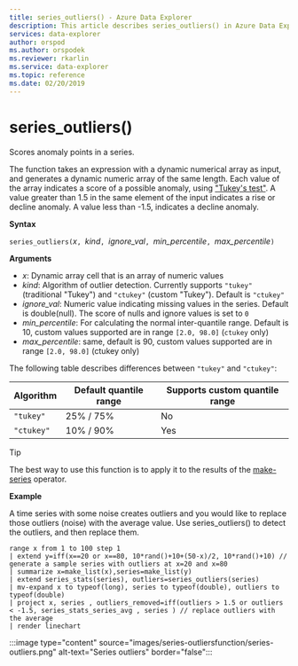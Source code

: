 ```yaml
---
title: series_outliers() - Azure Data Explorer
description: This article describes series_outliers() in Azure Data Explorer.
services: data-explorer
author: orspod
ms.author: orspodek
ms.reviewer: rkarlin
ms.service: data-explorer
ms.topic: reference
ms.date: 02/20/2019
---
```

# series_outliers()

Scores anomaly points in a series.

The function takes an expression with a dynamic numerical array as input, and generates a dynamic numeric array of the same length. Each value of the array indicates a score of a possible anomaly, using ["Tukey's test"](https://en.wikipedia.org/wiki/Outlier#Tukey.27s_test). A value greater than 1.5 in the same element of the input indicates a rise or decline anomaly. A value less than -1.5, indicates a decline anomaly.

**Syntax**

`series_outliers(`*x*`, `*kind*`, `*ignore_val*`, `*min_percentile*`, `*max_percentile*`)`

**Arguments**

* *x*: Dynamic array cell that is an array of numeric values
* *kind*: Algorithm of outlier detection. Currently supports `"tukey"` (traditional "Tukey") and  `"ctukey"` (custom "Tukey"). Default is `"ctukey"`
* *ignore_val*: Numeric value indicating missing values in the series. Default is double(null). The score of nulls and ignore values is set to `0`
* *min_percentile*: For calculating the normal inter-quantile range. Default is 10, custom values supported are in range `[2.0, 98.0]` (`ctukey` only)
* *max_percentile*: same, default is 90, custom values supported are in range `[2.0, 98.0]` (ctukey only)

The following table describes differences between `"tukey"` and `"ctukey"`:

| Algorithm | Default quantile range | Supports custom quantile range |
|-----------|----------------------- |--------------------------------|
| `"tukey"` | 25% / 75%              | No                             |
| `"ctukey"`| 10% / 90%              | Yes                            |

> [!TIP]
> The best way to use this function is to apply it to the results of the [make-series](make-seriesoperator.md) operator.

**Example**

A time series with some noise creates outliers and you would like to replace those outliers (noise) with the average value. Use series_outliers() to detect the outliers, and then replace them.

<!-- csl: https://help.kusto.windows.net:443/Samples -->
```kusto
range x from 1 to 100 step 1 
| extend y=iff(x==20 or x==80, 10*rand()+10+(50-x)/2, 10*rand()+10) // generate a sample series with outliers at x=20 and x=80
| summarize x=make_list(x),series=make_list(y)
| extend series_stats(series), outliers=series_outliers(series)
| mv-expand x to typeof(long), series to typeof(double), outliers to typeof(double)
| project x, series , outliers_removed=iff(outliers > 1.5 or outliers < -1.5, series_stats_series_avg , series ) // replace outliers with the average
| render linechart
``` 

:::image type="content" source="images/series-outliersfunction/series-outliers.png" alt-text="Series outliers" border="false":::
